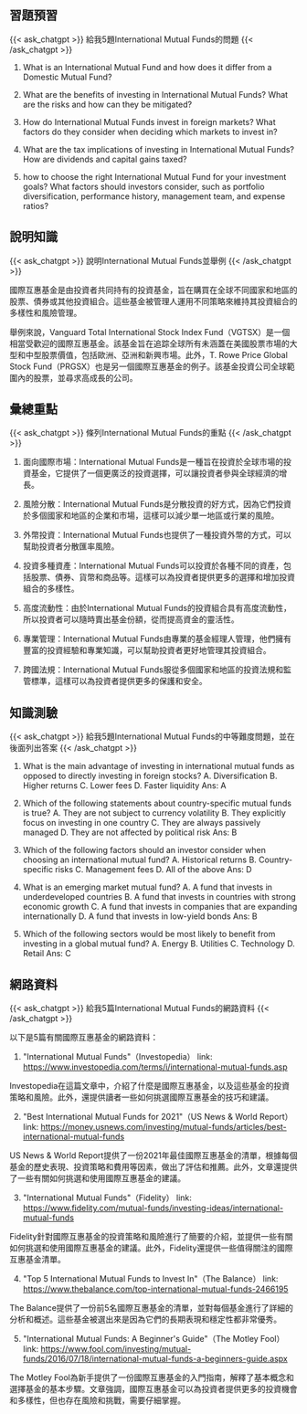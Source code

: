 ## 習題預習
{{< ask_chatgpt >}}
給我5題International Mutual Funds的問題
{{< /ask_chatgpt >}}



1. What is an International Mutual Fund and how does it differ from a Domestic Mutual Fund?

2. What are the benefits of investing in International Mutual Funds? What are the risks and how can they be mitigated?

3. How do International Mutual Funds invest in foreign markets? What factors do they consider when deciding which markets to invest in?

4. What are the tax implications of investing in International Mutual Funds? How are dividends and capital gains taxed?

5. how to choose the right International Mutual Fund for your investment goals? What factors should investors consider, such as portfolio diversification, performance history, management team, and expense ratios?   

## 說明知識
{{< ask_chatgpt >}}
說明International Mutual Funds並舉例
{{< /ask_chatgpt >}}



國際互惠基金是由投資者共同持有的投資基金，旨在購買在全球不同國家和地區的股票、債券或其他投資組合。這些基金被管理人運用不同策略來維持其投資組合的多樣性和風險管理。

舉例來說，Vanguard Total International Stock Index Fund（VGTSX）是一個相當受歡迎的國際互惠基金。該基金旨在追踪全球所有未涵蓋在美國股票市場的大型和中型股票價值，包括歐洲、亞洲和新興市場。此外，T. Rowe Price Global Stock Fund（PRGSX）也是另一個國際互惠基金的例子。該基金投資公司全球範圍內的股票，並尋求高成長的公司。   

## 彙總重點
{{< ask_chatgpt >}}
條列International Mutual Funds的重點
{{< /ask_chatgpt >}}



1. 面向國際市場：International Mutual Funds是一種旨在投資於全球市場的投資基金，它提供了一個更廣泛的投資選擇，可以讓投資者參與全球經濟的增長。

2. 風險分散：International Mutual Funds是分散投資的好方式，因為它們投資於多個國家和地區的企業和市場，這樣可以減少單一地區或行業的風險。

3. 外幣投資：International Mutual Funds也提供了一種投資外幣的方式，可以幫助投資者分散匯率風險。

4. 投資多種資產：International Mutual Funds可以投資於各種不同的資產，包括股票、債券、貨幣和商品等。這樣可以為投資者提供更多的選擇和增加投資組合的多樣性。

5. 高度流動性：由於International Mutual Funds的投資組合具有高度流動性，所以投資者可以隨時賣出基金份額，從而提高資金的靈活性。

6. 專業管理：International Mutual Funds由專業的基金經理人管理，他們擁有豐富的投資經驗和專業知識，可以幫助投資者更好地管理其投資組合。

7. 跨國法規：International Mutual Funds服從多個國家和地區的投資法規和監管標準，這樣可以為投資者提供更多的保護和安全。   

## 知識測驗
{{< ask_chatgpt >}}
給我5題International Mutual Funds的中等難度問題，並在後面列出答案
{{< /ask_chatgpt >}}



1. What is the main advantage of investing in international mutual funds as opposed to directly investing in foreign stocks?
 A. Diversification 
 B. Higher returns 
 C. Lower fees 
 D. Faster liquidity 
 Ans: A 

2. Which of the following statements about country-specific mutual funds is true?
 A. They are not subject to currency volatility 
 B. They explicitly focus on investing in one country 
 C. They are always passively managed 
 D. They are not affected by political risk 
 Ans: B 

3. Which of the following factors should an investor consider when choosing an international mutual fund?
 A. Historical returns 
 B. Country-specific risks 
 C. Management fees 
 D. All of the above 
 Ans: D 

4. What is an emerging market mutual fund?
 A. A fund that invests in underdeveloped countries 
 B. A fund that invests in countries with strong economic growth 
 C. A fund that invests in companies that are expanding internationally 
 D. A fund that invests in low-yield bonds 
 Ans: B 

5. Which of the following sectors would be most likely to benefit from investing in a global mutual fund?
 A. Energy 
 B. Utilities 
 C. Technology 
 D. Retail 
 Ans: C   

## 網路資料
{{< ask_chatgpt >}}
給我5篇International Mutual Funds的網路資料
{{< /ask_chatgpt >}}



以下是5篇有關國際互惠基金的網路資料：

1. "International Mutual Funds"（Investopedia）
link: https://www.investopedia.com/terms/i/international-mutual-funds.asp

Investopedia在這篇文章中，介紹了什麼是國際互惠基金，以及這些基金的投資策略和風險。此外，還提供讀者一些如何挑選國際互惠基金的技巧和建議。

2. "Best International Mutual Funds for 2021"（US News & World Report）
link: https://money.usnews.com/investing/mutual-funds/articles/best-international-mutual-funds

US News & World Report提供了一份2021年最佳國際互惠基金的清單，根據每個基金的歷史表現、投資策略和費用等因素，做出了評估和推薦。此外，文章還提供了一些有關如何挑選和使用國際互惠基金的建議。

3. "International Mutual Funds"（Fidelity）
link: https://www.fidelity.com/mutual-funds/investing-ideas/international-mutual-funds

Fidelity針對國際互惠基金的投資策略和風險進行了簡要的介紹，並提供一些有關如何挑選和使用國際互惠基金的建議。此外，Fidelity還提供一些值得關注的國際互惠基金清單。

4. "Top 5 International Mutual Funds to Invest In"（The Balance）
link: https://www.thebalance.com/top-international-mutual-funds-2466195

The Balance提供了一份前5名國際互惠基金的清單，並對每個基金進行了詳細的分析和概述。這些基金被選出來是因為它們的長期表現和穩定性都非常優秀。

5. "International Mutual Funds: A Beginner's Guide"（The Motley Fool）
link: https://www.fool.com/investing/mutual-funds/2016/07/18/international-mutual-funds-a-beginners-guide.aspx

The Motley Fool為新手提供了一份國際互惠基金的入門指南，解釋了基本概念和選擇基金的基本步驟。文章強調，國際互惠基金可以為投資者提供更多的投資機會和多樣性，但也存在風險和挑戰，需要仔細掌握。   

